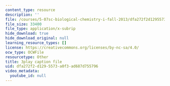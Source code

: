```yaml
---
content_type: resource
description: ''
file: /courses/5-07sc-biological-chemistry-i-fall-2013/dfa272f2d1295573a0f3ad687d755796_h20EdXcopeY.vtt
file_size: 33400
file_type: application/x-subrip
hide_download: true
hide_download_original: null
learning_resource_types: []
license: https://creativecommons.org/licenses/by-nc-sa/4.0/
ocw_type: OCWFile
resourcetype: Other
title: 3play caption file
uid: dfa272f2-d129-5573-a0f3-ad687d755796
video_metadata:
  youtube_id: null
---
```

